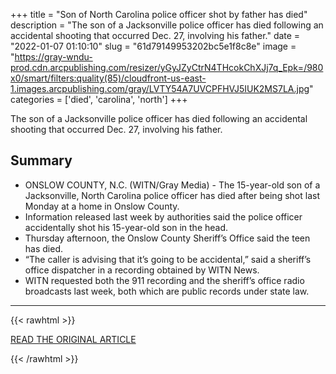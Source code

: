 +++
title = "Son of North Carolina police officer shot by father has died"
description = "The son of a Jacksonville police officer has died following an accidental shooting that occurred Dec. 27, involving his father."
date = "2022-01-07 01:10:10"
slug = "61d79149953202bc5e1f8c8e"
image = "https://gray-wndu-prod.cdn.arcpublishing.com/resizer/yGyJZyCtrN4THcokChXJj7q_Epk=/980x0/smart/filters:quality(85)/cloudfront-us-east-1.images.arcpublishing.com/gray/LVTY54A7UVCPFHVJ5IUK2MS7LA.jpg"
categories = ['died', 'carolina', 'north']
+++

The son of a Jacksonville police officer has died following an accidental shooting that occurred Dec. 27, involving his father.

## Summary

- ONSLOW COUNTY, N.C. (WITN/Gray Media) - The 15-year-old son of a Jacksonville, North Carolina police officer has died after being shot last Monday at a home in Onslow County.
- Information released last week by authorities said the police officer accidentally shot his 15-year-old son in the head.
- Thursday afternoon, the Onslow County Sheriff’s Office said the teen has died.
- “The caller is advising that it’s going to be accidental,” said a sheriff’s office dispatcher in a recording obtained by WITN News.
- WITN requested both the 911 recording and the sheriff’s office radio broadcasts last week, both which are public records under state law.

---

{{< rawhtml >}}
  <p class="article-category">
    <a target="_blank" href="https://www.wndu.com/2022/01/05/son-north-carolina-police-officer-shot-by-father-has-died/?utm_source=twitter&amp;utm_medium=social&amp;utm_campaign=snd&amp;utm_content=wndu">READ THE ORIGINAL ARTICLE</a>
  </p>
{{< /rawhtml >}}
